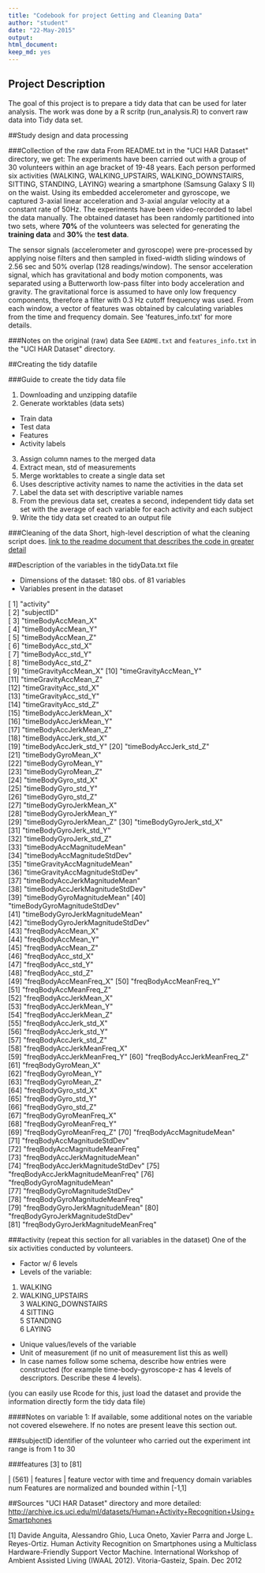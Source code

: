 ```yaml
---
title: "Codebook for project Getting and Cleaning Data"
author: "student"
date: "22-May-2015"
output:
html_document:
keep_md: yes
---
```

 
## Project Description
The goal of this project is to prepare a tidy data that can be used for later analysis. The work was done by a R scritp (run_analysis.R) to convert raw data into Tidy data set.
 
##Study design and data processing
 
###Collection of the raw data
From README.txt in the "UCI HAR Dataset" directory, we get:
The experiments have been carried out with a group of 30 volunteers within an age bracket of 19-48 years. Each person performed six activities (WALKING, WALKING_UPSTAIRS, WALKING_DOWNSTAIRS, SITTING, STANDING, LAYING) wearing a smartphone (Samsung Galaxy S II) on the waist. Using its embedded accelerometer and gyroscope, we captured 3-axial linear acceleration and 3-axial angular velocity at a constant rate of 50Hz. The experiments have been video-recorded to label the data manually. The obtained dataset has been randomly partitioned into two sets, where **70%** of the volunteers was selected for generating the **training data** and **30%** the **test data**. 

The sensor signals (accelerometer and gyroscope) were pre-processed by applying noise filters and then sampled in fixed-width sliding windows of 2.56 sec and 50% overlap (128 readings/window). The sensor acceleration signal, which has gravitational and body motion components, was separated using a Butterworth low-pass filter into body acceleration and gravity. The gravitational force is assumed to have only low frequency components, therefore a filter with 0.3 Hz cutoff frequency was used. From each window, a vector of features was obtained by calculating variables from the time and frequency domain. See 'features_info.txt' for more details. 
 
###Notes on the original (raw) data
See `EADME.txt` and `features_info.txt` in the "UCI HAR Dataset" directory.
 
##Creating the tidy datafile
 
###Guide to create the tidy data file
1. Downloading and unzipping datafile
2. Generate worktables (data sets)
 * Train data
 * Test data
 * Features  
 * Activity labels
3. Assign column names to the merged data
4. Extract mean, std of measurements
5. Merge worktables to create a single data set
6. Uses descriptive activity names to name the activities in the data set
7. Label the data set with descriptive variable names
8. From the previous data set, creates a second, independent tidy data set 
   set with the average of each variable for each activity and each subject
9. Write the tidy data set created to an output file
 
###Cleaning of the data
Short, high-level description of what the cleaning script does. [link to the readme document that describes the code in greater detail]()
 
##Description of the variables in the tidyData.txt file
 
- Dimensions of the dataset: 180 obs. of  81 variables
- Variables present in the dataset

[ 1] "activity"                         
[ 2] "subjectID"                        
[ 3] "timeBodyAccMean_X"                
[ 4] "timeBodyAccMean_Y"                
[ 5] "timeBodyAccMean_Z"                
[ 6] "timeBodyAcc_std_X"                
[ 7] "timeBodyAcc_std_Y"                
[ 8] "timeBodyAcc_std_Z"                
[ 9] "timeGravityAccMean_X"
[10] "timeGravityAccMean_Y"             
[11] "timeGravityAccMean_Z"             
[12] "timeGravityAcc_std_X"             
[13] "timeGravityAcc_std_Y"             
[14] "timeGravityAcc_std_Z"             
[15] "timeBodyAccJerkMean_X"            
[16] "timeBodyAccJerkMean_Y"            
[17] "timeBodyAccJerkMean_Z"            
[18] "timeBodyAccJerk_std_X"            
[19] "timeBodyAccJerk_std_Y"
[20] "timeBodyAccJerk_std_Z"            
[21] "timeBodyGyroMean_X"               
[22] "timeBodyGyroMean_Y"               
[23] "timeBodyGyroMean_Z"               
[24] "timeBodyGyro_std_X"               
[25] "timeBodyGyro_std_Y"               
[26] "timeBodyGyro_std_Z"               
[27] "timeBodyGyroJerkMean_X"           
[28] "timeBodyGyroJerkMean_Y"           
[29] "timeBodyGyroJerkMean_Z"
[30] "timeBodyGyroJerk_std_X"           
[31] "timeBodyGyroJerk_std_Y"           
[32] "timeBodyGyroJerk_std_Z"           
[33] "timeBodyAccMagnitudeMean"         
[34] "timeBodyAccMagnitudeStdDev"       
[35] "timeGravityAccMagnitudeMean"      
[36] "timeGravityAccMagnitudeStdDev"    
[37] "timeBodyAccJerkMagnitudeMean"     
[38] "timeBodyAccJerkMagnitudeStdDev"   
[39] "timeBodyGyroMagnitudeMean"
[40] "timeBodyGyroMagnitudeStdDev"      
[41] "timeBodyGyroJerkMagnitudeMean"    
[42] "timeBodyGyroJerkMagnitudeStdDev"  
[43] "freqBodyAccMean_X"                
[44] "freqBodyAccMean_Y"                
[45] "freqBodyAccMean_Z"                
[46] "freqBodyAcc_std_X"                
[47] "freqBodyAcc_std_Y"                
[48] "freqBodyAcc_std_Z"                
[49] "freqBodyAccMeanFreq_X"
[50] "freqBodyAccMeanFreq_Y"            
[51] "freqBodyAccMeanFreq_Z"            
[52] "freqBodyAccJerkMean_X"            
[53] "freqBodyAccJerkMean_Y"            
[54] "freqBodyAccJerkMean_Z"            
[55] "freqBodyAccJerk_std_X"            
[56] "freqBodyAccJerk_std_Y"            
[57] "freqBodyAccJerk_std_Z"            
[58] "freqBodyAccJerkMeanFreq_X"        
[59] "freqBodyAccJerkMeanFreq_Y"
[60] "freqBodyAccJerkMeanFreq_Z"        
[61] "freqBodyGyroMean_X"               
[62] "freqBodyGyroMean_Y"               
[63] "freqBodyGyroMean_Z"               
[64] "freqBodyGyro_std_X"               
[65] "freqBodyGyro_std_Y"               
[66] "freqBodyGyro_std_Z"               
[67] "freqBodyGyroMeanFreq_X"           
[68] "freqBodyGyroMeanFreq_Y"           
[69] "freqBodyGyroMeanFreq_Z"
[70] "freqBodyAccMagnitudeMean"         
[71] "freqBodyAccMagnitudeStdDev"       
[72] "freqBodyAccMagnitudeMeanFreq"     
[73] "freqBodyAccJerkMagnitudeMean"     
[74] "freqBodyAccJerkMagnitudeStdDev"
[75] "freqBodyAccJerkMagnitudeMeanFreq"
[76] "freqBodyGyroMagnitudeMean"        
[77] "freqBodyGyroMagnitudeStdDev"      
[78] "freqBodyGyroMagnitudeMeanFreq"    
[79] "freqBodyGyroJerkMagnitudeMean"
[80] "freqBodyGyroJerkMagnitudeStdDev"  
[81] "freqBodyGyroJerkMagnitudeMeanFreq"

###activity (repeat this section for all variables in the dataset)
One of the six activities conducted by volunteers.
 
- Factor w/ 6 levels
- Levels of the variable:
 1. WALKING                                             
 2. WALKING_UPSTAIRS                                    
3 WALKING_DOWNSTAIRS                                
4 SITTING                                         
5 STANDING                                       
6 LAYING     
- Unique values/levels of the variable
- Unit of measurement (if no unit of measurement list this as well)
- In case names follow some schema, describe how entries were constructed (for example time-body-gyroscope-z has 4 levels of descriptors. Describe these 4 levels).
 
(you can easily use Rcode for this, just load the dataset and provide the information directly form the tidy data file)
 
####Notes on variable 1:
If available, some additional notes on the variable not covered elsewehere. If no notes are present leave this section out.
 
###subjectID
identifier of the volunteer who carried out the experiment
int
range is from 1 to 30

###features [3] to [81]

| (561)  | features  | feature vector with time and frequency domain variables  
num 
Features are normalized and bounded within [-1,1]

##Sources
"UCI HAR Dataset" directory and more detailed: http://archive.ics.uci.edu/ml/datasets/Human+Activity+Recognition+Using+Smartphones

[1] Davide Anguita, Alessandro Ghio, Luca Oneto, Xavier Parra and Jorge L. Reyes-Ortiz. Human Activity Recognition on Smartphones using a Multiclass Hardware-Friendly Support Vector Machine. International Workshop of Ambient Assisted Living (IWAAL 2012). Vitoria-Gasteiz, Spain. Dec 2012
